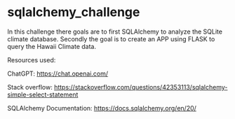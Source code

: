 # sqlalchemy_challenge
 
In this challenge there goals are to first  SQLAlchemy to analyze the SQLite climate database. Secondly the goal is to create an APP using FLASK to query the Hawaii Climate data. 

Resources used: 

ChatGPT: https://chat.openai.com/ 

Stack overflow: https://stackoverflow.com/questions/42353113/sqlalchemy-simple-select-statement

SQLAlchemy Documentation: https://docs.sqlalchemy.org/en/20/
